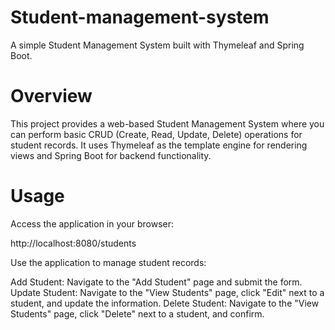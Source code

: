 # Student-management-system
A simple Student Management System built with Thymeleaf and Spring Boot.

# Overview
This project provides a web-based Student Management System where you can perform basic CRUD (Create, Read, Update, Delete) operations for student records. It uses Thymeleaf as the template engine for rendering views and Spring Boot for backend functionality.

# Usage
Access the application in your browser:

http://localhost:8080/students

Use the application to manage student records:

Add Student: Navigate to the "Add Student" page and submit the form.
Update Student: Navigate to the "View Students" page, click "Edit" next to a student, and update the information.
Delete Student: Navigate to the "View Students" page, click "Delete" next to a student, and confirm.

